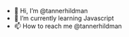 - 👋 Hi, I’m @tannerhildman
- 🌱 I’m currently learning Javascript
- 📫 How to reach me @tannerhildman

<!---
tannerhildman/tannerhildman is a ✨ special ✨ repository because its `README.md` (this file) appears on your GitHub profile.
You can click the Preview link to take a look at your changes.
--->
